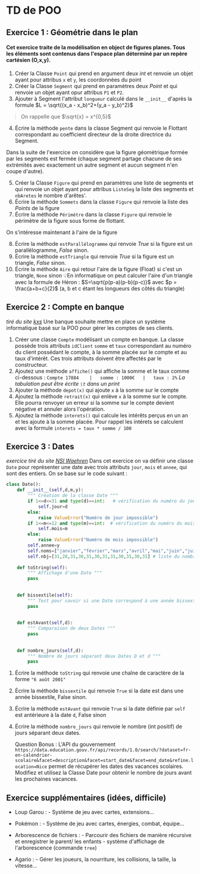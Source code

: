 # TD de POO

## Exercice 1 : Géométrie dans le plan

#### Cet exercice traite de la modélisation en object de figures planes. Tous les éléments sont contenus dans l'espace plan déterminé par un repère cartésien (O,x,y).

1. Créer la Classe `Point`  qui prend en argument deux *int* et renvoie un objet ayant pour attribus `x` et `y`, les coordonnées du point
2. Créer la Classe `Segment` qui prend en paramètres deux *Point* et qui renvoie un objet ayant opur attribus `P1` et `P2`.
3. Ajouter à Segment l'attribut `longueur` calculé dans le `__init__` d'après la formule $L = \sqrt{(x_a - x_b)^2+(y_a - y_b)^2}$   
> On rappelle que $\sqrt{x} = x^{0,5}$  

4. Écrire la méthode `pente` dans la classe Segment qui renvoie le Flottant correspondant au coefficient directeur de la droite directrice du Segment.

Dans la suite de l'exercice on considère que la figure géométrique formée par les segments est fermée (chaque segment partage chacune de ses extrémités avec exactement un autre segment et aucun segment n'en coupe d'autre).

5. Créer la Classe `Figure` qui prend en paramètres une liste de segments et qui renvoie un objet ayant pour attribus `ListeSeg` la liste des segments et `nbAretes` le nombre d'arêtes'.
6. Écrire la méthode `Sommets` dans la classe `Figure` qui renvoie la liste des *Points* de la figure
7. Écrire la méthode `Périmètre` dans la classe `Figure` qui renvoie le périmètre de la figure sous forme de flottant.

On s'intéresse maintenant à l'aire de la figure

8. Écrire la méthode `estParallélogramme` qui renvoie *True* si la figure est un parallélogramme, *False* sinon.
9. Écrire la méthode `estTriangle` qui renvoie *True* si la figure est un triangle, *False* sinon.
10. Écrire la méthode `Aire` qui retour l'aire de la figure (Float) si c'est un triangle, `None` sinon
💡En informatique on peut calculer l'aire d'un triangle avec la formule de Héron : $S=\sqrt{p(p-a)(p-b)(p-c)}$ avec $p = \frac{a+b+c}{2}$ (a, b et c étant les longueurs des côtés du triangle)


## Exercice 2 : Compte en banque
*tiré du site [kxs](https://kxs.fr)*
Une banque souhaite mettre en place un système informatique basé sur la POO pour gérer les comptes de ses clients.

1. Créer une classe `Compte` modélisant un compte en banque. La classe possède trois attributs `idClient` `somme` et `taux` correspondant au numéro du client possédant le compte, à la somme placée sur le compte et au taux d'intérêt. Ces trois attributs doivent être affectés par le constructeur.
2. Ajoutez une méthode `affiche()` qui affiche la somme et le taux comme ci-dessous :
   `Compte 17884	|	somme : 1000€	|	taux : 2%`
   *La tabulation peut être écrite `\t` dans un print*
3. Ajouter la méthode `depot(x)` qui ajoute `x` à la somme sur le compte
4. Ajoutez la méthode `retrait(x)` qui enlève `x` à la somme sur le compte. Elle pourra renvoyer un erreur si la somme sur le compte devient négative et annuler alors l'opération.
5. Ajoutez la méthode `interets()` qui calcule les intérêts perçus en un an et les ajoute à la somme placée. Pour rappel les intérets se calculent avec la formule `interets = taux * somme / 100`

## Exercice 3 : Dates
*exercice tiré du site [NSI Waehren](https://nsiwaehren2.blogspot.com/)*
Dans cet exercice on va définir une classe `Date` pour représenter une date avec trois attributs `jour`, `mois` et `annee`, qui sont des entiers.
On se base sur le code suivant :
```python
class Date():
    def __init__(self,d,m,y):
        """ Création de la classe Date """
        if 1<=d<=31 and type(d)==int:   # vérification du numéro du jour : type et valeur
            self.jour=d
        else:
            raise ValueError("Numéro de jour impossible")
        if 1<=m<=12 and type(m)==int:  # vérification du numéro du mois : type et valeur
            self.mois=m
        else:
            raise ValueError("Numéro de mois impossible")
        self.annee=y
        self.noms=["janvier","février","mars","avril","mai","juin","juillet","août","septembre","octobre","novembre","décembre"]  # noms des mois de l'année
        self.nbj=[31,28,31,30,31,30,31,31,30,31,30,31] # liste du nombre de jours par mois pour une année non bissextile
		
    def toString(self):
        """ Affichage d'une Date """
        pass
        
	    
    def bissextile(self):
        """ Test pour savoir si une Date correspond à une année bissextile """
        pass 
		
		
    def estAvant(self,d):
        """ Comparaison de deux Dates """
        pass
		
		
    def nombre_jours(self,d):
        """ Nombre de jours séparant deux Dates D et d """
        pass
```

1. Écrire la méthode `toString` qui renvoie une chaîne de caractère de la forme `"6 août 2001"`
2. Écrire la méthode `bissextile` qui renvoie `True` si la date est dans une année bissextile, False sinon.
3. Écrire la méthode `estAvant` qui renvoie `True` si la date définie par `self` est antérieure à la date `d`, False sinon
4. Écrire la méthode `nombre_jours` qui renvoie le nombre (int positif) de jours séparant deux dates.

	Question Bonus : L'API du gouvernement `https://data.education.gouv.fr/api/records/1.0/search/?dataset=fr-en-calendrier-scolaire&facet=description&facet=start_date&facet=end_date&refine.location=Nice` permet de récupérer les dates des vacances scolaires.
	Modifiez et utilisez la Classe Date pour obtenir le nombre de jours avant les prochaines vacances.

## Exercice supplémentaires (idées, difficile)

- Loup Garou :
		- Système de jeu avec cartes, extensions...

- Pokémon :
		- Système de jeu avec cartes, énergies, combat, équipe...

- Arborescence de fichiers :
		- Parcourir des fichiers de manière récursive et enregistrer le parent/ les enfants
		- système d'affichage de l'arborescence (commande `tree`)

- Agario :
		- Gérer les joueurs, la nourriture, les collisions, la taille, la vitesse...
